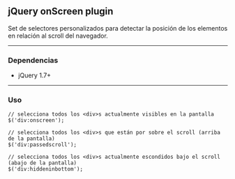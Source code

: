 ## jQuery onScreen plugin ##
Set de selectores personalizados para detectar la posición de los elementos en relación al scroll del navegador.


----------
### Dependencias ###

 - jQuery 1.7+

----------
### Uso ###

    // selecciona todos los <div>s actualmente visibles en la pantalla
    $('div:onscreen');
    
    // selecciona todos los <div>s que están por sobre el scroll (arriba de la pantalla)
    $('div:passedscroll');
    
    // selecciona todos los <div>s actualmente escondidos bajo el scroll (abajo de la pantalla)
    $('div:hiddeninbottom');
